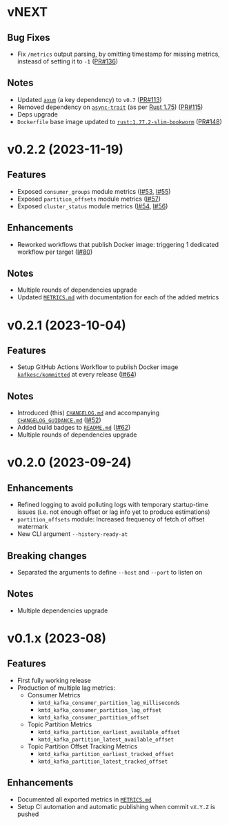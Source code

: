 # vNEXT

## Bug Fixes

* Fix `/metrics` output parsing, by omitting timestamp for missing metrics, insteasd of setting it
  to `-1` ([PR#136](https://github.com/kafkesc/kommitted/pull/136))

## Notes

* Updated [`axum`](https://crates.io/crates/axum) (a key dependency)
  to `v0.7` ([PR#113](https://github.com/kafkesc/kommitted/pull/113))
* Removed dependency on [`async-trait`](https://crates.io/crates/async-trait) (as
  per [Rust 1.75](https://blog.rust-lang.org/2023/12/21/async-fn-rpit-in-traits.html#where-the-gaps-lie)) ([PR#115](https://github.com/kafkesc/kommitted/pull/115))
* Deps upgrade
* `Dockerfile` base image updated
  to [`rust:1.77.2-slim-bookworm`](https://hub.docker.com/layers/library/rust/1.77.2-slim-bookworm/images/sha256-ed00d3908ba2ade42982456c2f9b8b6db5fecf14e9d1d2f58a1dedbb6a7c924e?context=explore)
  ([PR#148](https://github.com/kafkesc/kommitted/pull/148))

# v0.2.2 (2023-11-19)

## Features

* Exposed `consumer_groups` module
  metrics ([I#53](https://github.com/kafkesc/kommitted/issues/53), [I#55](https://github.com/kafkesc/kommitted/issues/55))
* Exposed `partition_offsets` module metrics ([I#57](https://github.com/kafkesc/kommitted/issues/57))
* Exposed `cluster_status` module
  metrics ([I#54](https://github.com/kafkesc/kommitted/issues/54), [I#56](https://github.com/kafkesc/kommitted/issues/56))

## Enhancements

* Reworked workflows that publish Docker image: triggering 1 dedicated workflow per
  target ([I#80](https://github.com/kafkesc/kommitted/issues/80))

## Notes

* Multiple rounds of dependencies upgrade
* Updated [`METRICS.md`](./METRICS.md) with documentation for each of the added metrics

# v0.2.1 (2023-10-04)

## Features

* Setup GitHub Actions Workflow to publish Docker
  image [`kafkesc/kommitted`](https://hub.docker.com/r/kafkesc/kommitted) at every
  release ([I#64](https://github.com/kafkesc/kommitted/issues/64))

## Notes

* Introduced (this) [`CHANGELOG.md`](./CHANGELOG.md) and
  accompanying [`CHANGELOG_GUIDANCE.md`](./CHANGELOG_GUIDANCE.md) ([I#52](https://github.com/kafkesc/kommitted/issues/52))
* Added build badges to [`README.md`](./README.md) ([I#62](https://github.com/kafkesc/kommitted/issues/62))
* Multiple rounds of dependencies upgrade

# v0.2.0 (2023-09-24)

## Enhancements

* Refined logging to avoid polluting logs with temporary startup-time issues (i.e. not enough offset or lag info yet to
  produce estimations)
* `partition_offsets` module: Increased frequency of fetch of offset watermark
* New CLI argument `--history-ready-at`

## Breaking changes

* Separated the arguments to define `--host` and `--port` to listen on

## Notes

* Multiple dependencies upgrade

# v0.1.x (2023-08)

## Features

* First fully working release
* Production of multiple lag metrics:
    * Consumer Metrics
        * `kmtd_kafka_consumer_partition_lag_milliseconds`
        * `kmtd_kafka_consumer_partition_lag_offset`
        * `kmtd_kafka_consumer_partition_offset`
    * Topic Partition Metrics
        * `kmtd_kafka_partition_earliest_available_offset`
        * `kmtd_kafka_partition_latest_available_offset`
    * Topic Partition Offset Tracking Metrics
        * `kmtd_kafka_partition_earliest_tracked_offset`
        * `kmtd_kafka_partition_latest_tracked_offset`

## Enhancements

* Documented all exported metrics in [`METRICS.md`](./METRICS.md)
* Setup CI automation and automatic publishing when commit `vX.Y.Z` is pushed